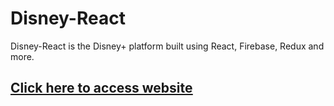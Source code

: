 # Disney-React

Disney-React is the Disney+ platform built using React, Firebase, Redux and more.

## <a href="https://disney-react-952fa.web.app/" target="_blank"><u>Click here to access website<u></a>
